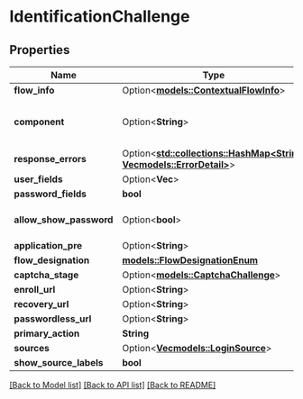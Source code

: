 # IdentificationChallenge

## Properties

Name | Type | Description | Notes
------------ | ------------- | ------------- | -------------
**flow_info** | Option<[**models::ContextualFlowInfo**](ContextualFlowInfo.md)> |  | [optional]
**component** | Option<**String**> |  | [optional][default to ak-stage-identification]
**response_errors** | Option<[**std::collections::HashMap<String, Vec<models::ErrorDetail>>**](Vec.md)> |  | [optional]
**user_fields** | Option<**Vec<String>**> |  | 
**password_fields** | **bool** |  | 
**allow_show_password** | Option<**bool**> |  | [optional][default to false]
**application_pre** | Option<**String**> |  | [optional]
**flow_designation** | [**models::FlowDesignationEnum**](FlowDesignationEnum.md) |  | 
**captcha_stage** | Option<[**models::CaptchaChallenge**](CaptchaChallenge.md)> |  | [optional]
**enroll_url** | Option<**String**> |  | [optional]
**recovery_url** | Option<**String**> |  | [optional]
**passwordless_url** | Option<**String**> |  | [optional]
**primary_action** | **String** |  | 
**sources** | Option<[**Vec<models::LoginSource>**](LoginSource.md)> |  | [optional]
**show_source_labels** | **bool** |  | 

[[Back to Model list]](../README.md#documentation-for-models) [[Back to API list]](../README.md#documentation-for-api-endpoints) [[Back to README]](../README.md)


